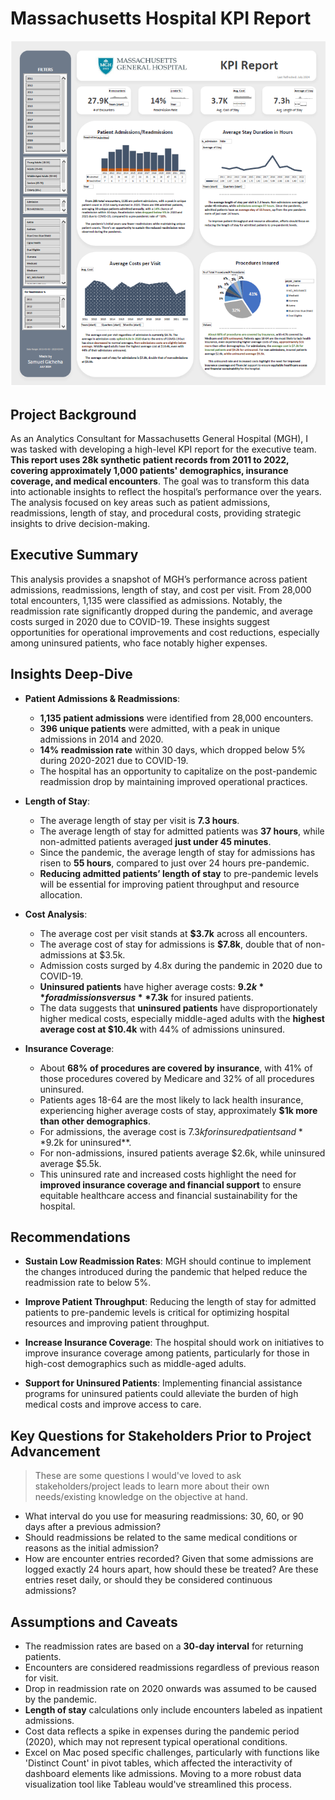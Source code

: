 # Massachusetts Hospital KPI Report

![MGH - KPI Report](KPI_Report.png)

## Project Background

As an Analytics Consultant for Massachusetts General Hospital (MGH), I was tasked with developing a high-level KPI report for the executive team. **This report uses 28k synthetic patient records from 2011 to 2022, covering approximately 1,000 patients' demographics, insurance coverage, and medical encounters**. The goal was to transform this data into actionable insights to reflect the hospital’s performance over the years. The analysis focused on key areas such as patient admissions, readmissions, length of stay, and procedural costs, providing strategic insights to drive decision-making.

## Executive Summary

This analysis provides a snapshot of MGH’s performance across patient admissions, readmissions, length of stay, and cost per visit. From 28,000 total encounters, 1,135 were classified as admissions. Notably, the readmission rate significantly dropped during the pandemic, and average costs surged in 2020 due to COVID-19. These insights suggest opportunities for operational improvements and cost reductions, especially among uninsured patients, who face notably higher expenses.

## Insights Deep-Dive

- **Patient Admissions & Readmissions**:
    - **1,135 patient admissions** were identified from 28,000 encounters.
    - **396 unique patients** were admitted, with a peak in unique admissions in 2014 and 2020.
    - **14% readmission rate** within 30 days, which dropped below 5% during 2020-2021 due to COVID-19.
    - The hospital has an opportunity to capitalize on the post-pandemic readmission drop by maintaining improved operational practices.
  
- **Length of Stay**:
    - The average length of stay per visit is **7.3 hours**.
    - The average length of stay for admitted patients was **37 hours**, while non-admitted patients averaged **just under 45 minutes**.
    - Since the pandemic, the average length of stay for admissions has risen to **55 hours**, compared to just over 24 hours pre-pandemic.
    - **Reducing admitted patients’ length of stay** to pre-pandemic levels will be essential for improving patient throughput and resource allocation.

- **Cost Analysis**:
    - The average cost per visit stands at **$3.7k** across all encounters.
    - The average cost of stay for admissions is **$7.8k**, double that of non-admissions at $3.5k.
    - Admission costs surged by 4.8x during the pandemic in 2020 due to COVID-19.
    - **Uninsured patients** have higher average costs: **$9.2k** for admissions versus **$7.3k** for insured patients.
    - The data suggests that **uninsured patients** have disproportionately higher medical costs, especially middle-aged adults with the **highest average cost at $10.4k** with 44% of admissions uninsured.

- **Insurance Coverage**:
    - About **68% of procedures are covered by insurance**, with 41% of those procedures covered by Medicare and 32% of all procedures uninsured.
    - Patients ages 18-64 are the most likely to lack health insurance, experiencing higher average costs of stay, approximately **$1k more than other demographics**.
    - For admissions, the average cost is $7.3k for insured patients and **$9.2k for uninsured**.
    - For non-admissions, insured patients average $2.6k, while uninsured average $5.5k.
    - This uninsured rate and increased costs highlight the need for **improved insurance coverage and financial support** to ensure equitable healthcare access and financial sustainability for the hospital.

## Recommendations

- **Sustain Low Readmission Rates**: MGH should continue to implement the changes introduced during the pandemic that helped reduce the readmission rate to below 5%.
  
- **Improve Patient Throughput**: Reducing the length of stay for admitted patients to pre-pandemic levels is critical for optimizing hospital resources and improving patient throughput.
  
- **Increase Insurance Coverage**: The hospital should work on initiatives to improve insurance coverage among patients, particularly for those in high-cost demographics such as middle-aged adults.

- **Support for Uninsured Patients**: Implementing financial assistance programs for uninsured patients could alleviate the burden of high medical costs and improve access to care.

## Key Questions for Stakeholders Prior to Project Advancement

> These are some questions I would've loved to ask stakeholders/project leads to learn more about their own needs/existing knowledge on the objective at hand.

- What interval do you use for measuring readmissions: 30, 60, or 90 days after a previous admission?
- Should readmissions be related to the same medical conditions or reasons as the initial admission?
- How are encounter entries recorded? Given that some admissions are logged exactly 24 hours apart, how should these be treated? Are these entries reset daily, or should they be considered continuous admissions?

## Assumptions and Caveats

- The readmission rates are based on a **30-day interval** for returning patients.
- Encounters are considered readmissions regardless of previous reason for visit.
- Drop in readmission rate on 2020 onwards was assumed to be caused by the pandemic.
- **Length of stay** calculations only include encounters labeled as inpatient admissions.
- Cost data reflects a spike in expenses during the pandemic period (2020), which may not represent typical operational conditions.
- Excel on Mac posed specific challenges, particularly with functions like 'Distinct Count' in pivot tables, which affected the interactivity of dashboard elements like admissions. Moving to a more robust data visualization tool like Tableau would've streamlined this process.
